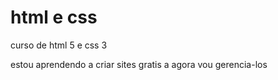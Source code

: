 # html e css
 curso de html 5 e css 3

 estou aprendendo a criar sites gratis a agora vou gerencia-los
